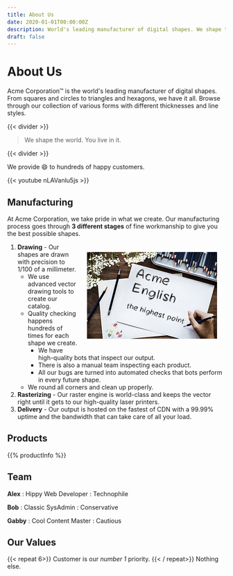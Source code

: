 ```yaml
---
title: About Us
date: 2020-01-01T00:00:00Z
description: World's leading manufacturer of digital shapes. We shape the world. You live in it.
draft: false
---
```

About Us
========

Acme Corporation&trade; is the world's leading manufacturer of digital shapes. From squares and circles to triangles and hexagons, we have it all. Browse through our collection of various forms with different thicknesses and line styles.

{{< divider >}}
> We shape the world. You live in it.

{{< divider >}}

We provide :smile: to hundreds of happy customers.

{{< youtube nLAVanlu5js >}}

Manufacturing
-------------

At Acme Corporation, we take pride in what we create. Our manufacturing process goes through **3 different stages** of fine workmanship to give you the best possible shapes.

<!-- HTML within your Markdown file -->
<img src="draw.jpg" alt="Descriptive alt text" style="float: right; margin: 20px; display: block;">
<!-- More of your Markdown content -->

1) **Drawing** - Our shapes are drawn with precision to 1/100 of a millimeter.
   * We use advanced vector drawing tools to create our catalog.
   * Quality checking happens hundreds of times for each shape we create.
     * We have high-quality bots that inspect our output.
     * There is also a manual team inspecting each product.
     * All our bugs are turned into automated checks that bots perform in every future shape.
   * We round all corners and clean up properly.
2) **Rasterizing** - Our raster engine is world-class and keeps the vector right until it gets to our high-quality laser printers.
3) **Delivery** - Our output is hosted on the fastest of CDN with a 99.99% uptime and the bandwidth that can take care of all your load.

Products
--------

{{% productInfo %}}

Team
----

**Alex**
: Hippy Web Developer
: Technophile

**Bob**
: Classic SysAdmin
: Conservative

**Gabby**
: Cool Content Master
: Cautious

Our Values
----------

{{< repeat 6>}}
Customer is our *number 1* priority.
{{< / repeat>}}
Nothing else.